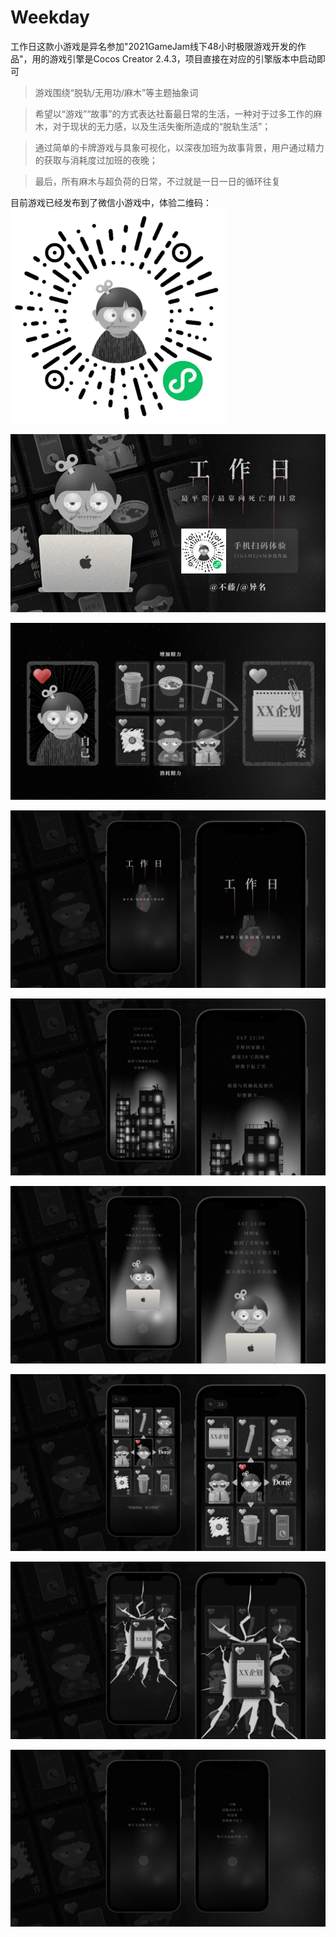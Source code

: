# Weekday

工作日这款小游戏是异名参加"2021GameJam线下48小时极限游戏开发的作品"，用的游戏引擎是Cocos Creator 2.4.3，项目直接在对应的引擎版本中启动即可


> 游戏围绕“脱轨/无用功/麻木”等主题抽象词

> 希望以“游戏”“故事”的方式表达社畜最日常的生活，一种对于过多工作的麻木，对于现状的无力感，以及生活失衡所造成的“脱轨生活”；

> 通过简单的卡牌游戏与具象可视化，以深夜加班为故事背景，用户通过精力的获取与消耗度过加班的夜晚；

> 最后，所有麻木与超负荷的日常，不过就是一日一日的循环往复


目前游戏已经发布到了微信小游戏中，体验二维码：
![wx](./other/wx.jpg)

![wx](./other/poster/pic-0.jpg)

![wx](./other/poster/pic-2.jpg)

![wx](./other/poster/pic-3.jpg)

![wx](./other/poster/pic-4.jpg)

![wx](./other/poster/pic-5.jpg)

![wx](./other/poster/pic-6.jpg)

![wx](./other/poster/pic-7.jpg)

![wx](./other/poster/pic-8.jpg)




